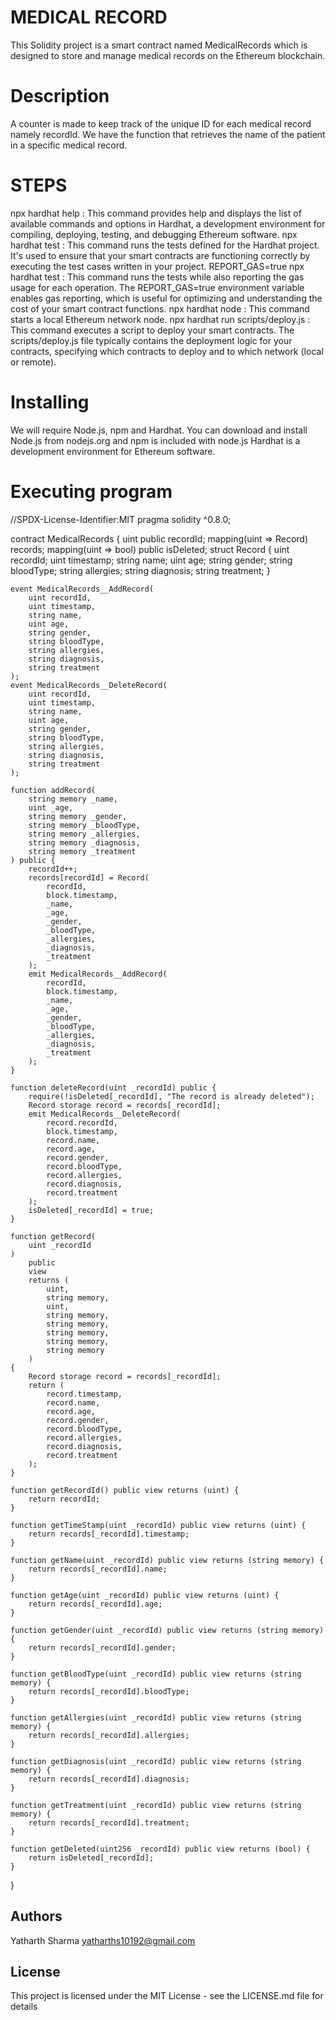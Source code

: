 # MEDICAL RECORD 
This Solidity project is a smart contract named MedicalRecords which is designed to store and manage medical records on the Ethereum blockchain. 

# Description
A counter is made to keep track of the unique ID for each medical record namely recordId. We have the function that retrieves the name of the patient in a specific medical record.

# STEPS


npx hardhat help : This command provides help and displays the list of available commands and options in Hardhat, a development environment for compiling, deploying, testing, and debugging Ethereum software.
npx hardhat test : This command runs the tests defined for the Hardhat project. It's used to ensure that your smart contracts are functioning correctly by executing the test cases written in your project.
REPORT_GAS=true npx hardhat test : This command runs the tests while also reporting the gas usage for each operation. The REPORT_GAS=true environment variable enables gas reporting, which is useful for optimizing and understanding the cost of your smart contract functions.
npx hardhat node : This command starts a local Ethereum network node. 
npx hardhat run scripts/deploy.js : This command executes a script to deploy your smart contracts. The scripts/deploy.js file typically contains the deployment logic for your contracts, specifying which contracts to deploy and to which network (local or remote).

# Installing
We will require Node.js, npm and Hardhat. You can download and install Node.js from nodejs.org and npm is included with node.js
Hardhat is a development environment for Ethereum software. 

# Executing program
//SPDX-License-Identifier:MIT
pragma solidity ^0.8.0;

contract MedicalRecords {
    uint public recordId;
    mapping(uint => Record) records;
    mapping(uint => bool) public isDeleted;
    struct Record {
        uint recordId;
        uint timestamp;
        string name;
        uint age;
        string gender;
        string bloodType;
        string allergies;
        string diagnosis;
        string treatment;
    }

    event MedicalRecords__AddRecord(
        uint recordId,
        uint timestamp,
        string name,
        uint age,
        string gender,
        string bloodType,
        string allergies,
        string diagnosis,
        string treatment
    );
    event MedicalRecords__DeleteRecord(
        uint recordId,
        uint timestamp,
        string name,
        uint age,
        string gender,
        string bloodType,
        string allergies,
        string diagnosis,
        string treatment
    );

    function addRecord(
        string memory _name,
        uint _age,
        string memory _gender,
        string memory _bloodType,
        string memory _allergies,
        string memory _diagnosis,
        string memory _treatment
    ) public {
        recordId++;
        records[recordId] = Record(
            recordId,
            block.timestamp,
            _name,
            _age,
            _gender,
            _bloodType,
            _allergies,
            _diagnosis,
            _treatment
        );
        emit MedicalRecords__AddRecord(
            recordId,
            block.timestamp,
            _name,
            _age,
            _gender,
            _bloodType,
            _allergies,
            _diagnosis,
            _treatment
        );
    }

    function deleteRecord(uint _recordId) public {
        require(!isDeleted[_recordId], "The record is already deleted");
        Record storage record = records[_recordId];
        emit MedicalRecords__DeleteRecord(
            record.recordId,
            block.timestamp,
            record.name,
            record.age,
            record.gender,
            record.bloodType,
            record.allergies,
            record.diagnosis,
            record.treatment
        );
        isDeleted[_recordId] = true;
    }

    function getRecord(
        uint _recordId
    )
        public
        view
        returns (
            uint,
            string memory,
            uint,
            string memory,
            string memory,
            string memory,
            string memory,
            string memory
        )
    {
        Record storage record = records[_recordId];
        return (
            record.timestamp,
            record.name,
            record.age,
            record.gender,
            record.bloodType,
            record.allergies,
            record.diagnosis,
            record.treatment
        );
    }

    function getRecordId() public view returns (uint) {
        return recordId;
    }

    function getTimeStamp(uint _recordId) public view returns (uint) {
        return records[_recordId].timestamp;
    }

    function getName(uint _recordId) public view returns (string memory) {
        return records[_recordId].name;
    }

    function getAge(uint _recordId) public view returns (uint) {
        return records[_recordId].age;
    }

    function getGender(uint _recordId) public view returns (string memory) {
        return records[_recordId].gender;
    }

    function getBloodType(uint _recordId) public view returns (string memory) {
        return records[_recordId].bloodType;
    }

    function getAllergies(uint _recordId) public view returns (string memory) {
        return records[_recordId].allergies;
    }

    function getDiagnosis(uint _recordId) public view returns (string memory) {
        return records[_recordId].diagnosis;
    }

    function getTreatment(uint _recordId) public view returns (string memory) {
        return records[_recordId].treatment;
    }

    function getDeleted(uint256 _recordId) public view returns (bool) {
        return isDeleted[_recordId];
    }
}


## Authors
Yatharth Sharma
yatharths10192@gmail.com

## License

This project is licensed under the MIT License - see the LICENSE.md file for details
